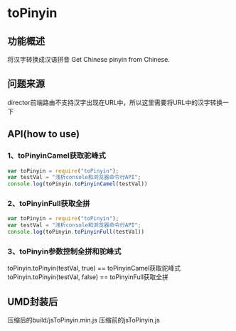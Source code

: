 # toPinyin
## 功能概述
将汉字转换成汉语拼音
Get Chinese pinyin from Chinese.
## 问题来源
director前端路由不支持汉字出现在URL中，所以这里需要将URL中的汉字转换一下
## API(how to use)
### 1、toPinyinCamel获取驼峰式

```javascript
var toPinyin = require("toPinyin");
var testVal = "浅析console和浏览器命令行API";
console.log(toPinyin.toPinyinCamel(testVal))
```

### 2、toPinyinFull获取全拼

```javascript
var toPinyin = require("toPinyin");
var testVal = "浅析console和浏览器命令行API";
console.log(toPinyin.toPinyinFull(testVal))
```
### 3、toPinyin参数控制全拼和驼峰式

toPinyin.toPinyin(testVal, true) == toPinyinCamel获取驼峰式
toPinyin.toPinyin(testVal, false) == toPinyinFull获取全拼

## UMD封装后
压缩后的build/jsToPinyin.min.js
压缩前的jsToPinyin.js